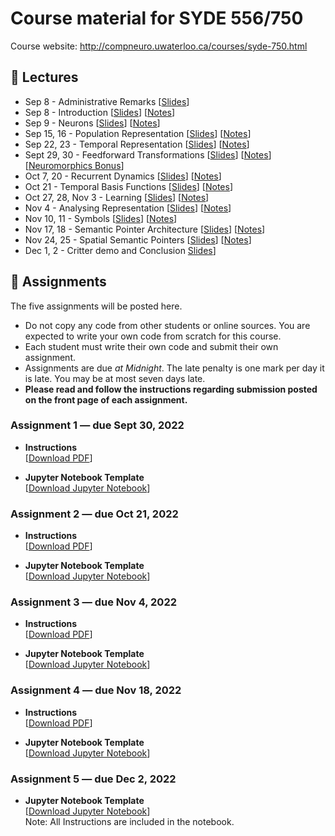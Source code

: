 # Course material for SYDE 556/750

Course website: http://compneuro.uwaterloo.ca/courses/syde-750.html

## 🎒 Lectures

- Sep 8 - Administrative Remarks [[Slides](https://github.com/celiasmith/syde556-f22/raw/master/lectures/lecture_00/syde556_lecture_00_slides_distr.pdf)]
- Sep 8 - Introduction [[Slides](https://github.com/celiasmith/syde556-f22/raw/master/lectures/lecture_01/syde556_lecture_01_slides_distr.pdf)] [[Notes](https://github.com/celiasmith/syde556-f22/raw/master/lectures/lecture_01/syde556_lecture_01_notes.pdf)]
- Sep 9 - Neurons [[Slides](https://github.com/celiasmith/syde556-f22/raw/master/lectures/lecture_02/syde556_lecture_02_slides_distr.pdf)] [[Notes](https://github.com/celiasmith/syde556-f22/raw/master/lectures/lecture_02/syde556_lecture_02_notes.pdf)]
- Sep 15, 16 - Population Representation [[Slides](https://github.com/celiasmith/syde556-f22/raw/master/lectures/lecture_03/syde556_lecture_03_slides_distr.pdf)] [[Notes](https://github.com/celiasmith/syde556-f22/raw/master/lectures/lecture_03/syde556_lecture_03_notes.pdf)]
- Sep 22, 23 - Temporal Representation [[Slides](https://github.com/celiasmith/syde556-f22/raw/master/lectures/lecture_04/syde556_lecture_04_slides_distr.pdf)] [[Notes](https://github.com/celiasmith/syde556-f22/raw/master/lectures/lecture_04/syde556_lecture_04_notes.pdf)]
- Sept 29, 30 - Feedforward Transformations [[Slides](https://github.com/celiasmith/syde556-f22/raw/master/lectures/lecture_05/syde556_lecture_05_slides_distr.pdf)] [[Notes](https://github.com/celiasmith/syde556-f22/raw/master/lectures/lecture_05/syde556_lecture_05_notes.pdf)][[Neuromorphics Bonus](https://github.com/celiasmith/syde556-f22/raw/master/lectures/lecture_05/neuromorphics_intro_2022.pdf)]
- Oct 7, 20 - Recurrent Dynamics [[Slides](https://github.com/celiasmith/syde556-f22/raw/master/lectures/lecture_06/syde556_lecture_06_slides_distr.pdf)] [[Notes](https://github.com/celiasmith/syde556-f22/raw/master/lectures/lecture_06/syde556_lecture_06_notes.pdf)]
- Oct 21 - Temporal Basis Functions [[Slides](https://github.com/celiasmith/syde556-f22/raw/master/lectures/lecture_07/syde556_lecture_07_slides_distr.pdf)] [[Notes](https://github.com/celiasmith/syde556-f22/raw/master/lectures/lecture_07/syde556_lecture_07_notes.pdf)]
- Oct 27, 28, Nov 3 - Learning [[Slides](https://github.com/celiasmith/syde556-f22/raw/master/lectures/lecture_08/syde556_lecture_08_slides_distr.pdf)] [[Notes](https://github.com/celiasmith/syde556-f22/raw/master/lectures/lecture_08/syde556_lecture_08_notes.pdf)]
- Nov 4 - Analysing Representation [[Slides](https://github.com/celiasmith/syde556-f22/raw/master/lectures/lecture_09/syde556_lecture_09_slides_distr.pdf)] [[Notes](https://github.com/celiasmith/syde556-f22/raw/master/lectures/lecture_09/syde556_lecture_09_notes.pdf)]
- Nov 10, 11 - Symbols [[Slides](https://github.com/celiasmith/syde556-f22/raw/master/lectures/lecture_10/syde556_lecture_10_slides_distr.pdf)] [[Notes](https://github.com/celiasmith/syde556-f22/raw/master/lectures/lecture_10/syde556_lecture_10_notes.pdf)]
- Nov 17, 18 - Semantic Pointer Architecture [[Slides](https://github.com/celiasmith/syde556-f22/raw/master/lectures/lecture_11/syde556_lecture_11_slides_distr.pdf)] [[Notes](https://github.com/celiasmith/syde556-f22/raw/master/lectures/lecture_11/syde556_lecture_11_notes.pdf)]
- Nov 24, 25 - Spatial Semantic Pointers [[Slides](https://github.com/celiasmith/syde556-f22/raw/master/lectures/lecture_14/syde556_lecture_14_slides.pdf)] [[Notes](https://github.com/celiasmith/syde556-f22/raw/master/lectures/lecture_14/syde556_lecture_14_notes.pdf)]
- Dec 1, 2 - Critter demo and Conclusion [Slides](https://github.com/celiasmith/syde556-f22/raw/master/lectures/lecture_14/syde556_lecture_13_slides.pdf)]

## 📝 Assignments

The five assignments will be posted here.

 * Do not copy any code from other students or online sources.  You are expected to write your own code from scratch for this course.
 * Each student must write their own code and submit their own assignment.
 * Assignments are due _at Midnight_.  The late penalty is one mark per day it is late. You may be at most seven days late.
 * **Please read and follow the instructions regarding submission posted on the front page of each assignment.**
 
### Assignment 1 ― due Sept 30, 2022

-   **Instructions**  
  [[Download PDF](https://github.com/celiasmith/syde556-f22/raw/master/assignments/assignment_01/syde556_assignment_01.pdf)]

-   **Jupyter Notebook Template**  
  [[Download Jupyter Notebook](https://github.com/celiasmith/syde556-f22/raw/master/assignments/assignment_01/syde556_assignment_01_template.ipynb)]


### Assignment 2 ― due Oct 21, 2022

-   **Instructions**  
  [[Download PDF](https://github.com/celiasmith/syde556-f22/raw/master/assignments/assignment_02/syde556_assignment_02.pdf)]

-   **Jupyter Notebook Template**  
  [[Download Jupyter Notebook](https://github.com/celiasmith/syde556-f22/raw/master/assignments/assignment_02/syde556_assignment_02_template.ipynb)]

### Assignment 3 ― due Nov 4, 2022

-   **Instructions**  
  [[Download PDF](https://github.com/celiasmith/syde556-f22/raw/master/assignments/assignment_03/syde556_assignment_03.pdf)]

-   **Jupyter Notebook Template**  
  [[Download Jupyter Notebook](https://github.com/celiasmith/syde556-f22/raw/master/assignments/assignment_03/syde556_assignment_03_template.ipynb)]

### Assignment 4 ― due Nov 18, 2022

-   **Instructions**  
  [[Download PDF](https://github.com/celiasmith/syde556-f22/raw/master/assignments/assignment_04/syde556_assignment_04.pdf)]

-   **Jupyter Notebook Template**  
  [[Download Jupyter Notebook](https://github.com/celiasmith/syde556-f22/raw/master/assignments/assignment_04/syde556_assignment_04_template.ipynb)]

### Assignment 5 ― due Dec 2, 2022

-   **Jupyter Notebook Template**  
  [[Download Jupyter Notebook](https://github.com/celiasmith/syde556-f22/raw/master/assignments/assignment_05/syde556_assignment_05_template.ipynb)]
  <br>Note: All Instructions are included in the notebook.
 
